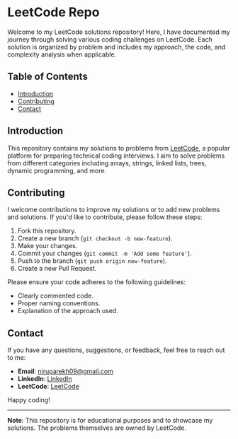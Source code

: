 # LeetCode Repo
Welcome to my LeetCode solutions repository! Here, I have documented my journey through solving various coding challenges on LeetCode. Each solution is organized by problem and includes my approach, the code, and complexity analysis when applicable.

## Table of Contents

- [Introduction](#introduction)
- [Contributing](#contributing)
- [Contact](#contact)

## Introduction

This repository contains my solutions to problems from [LeetCode](https://leetcode.com/), a popular platform for preparing technical coding interviews. I aim to solve problems from different categories including arrays, strings, linked lists, trees, dynamic programming, and more.

## Contributing

I welcome contributions to improve my solutions or to add new problems and solutions. If you'd like to contribute, please follow these steps:

1. Fork this repository.
2. Create a new branch (`git checkout -b new-feature`).
3. Make your changes.
4. Commit your changes (`git commit -m 'Add some feature'`).
5. Push to the branch (`git push origin new-feature`).
6. Create a new Pull Request.

Please ensure your code adheres to the following guidelines:
- Clearly commented code.
- Proper naming conventions.
- Explanation of the approach used.

## Contact

If you have any questions, suggestions, or feedback, feel free to reach out to me:

- **Email**: [niruparekh09@gmail.com](mailto:niruparekh09@gmail.com)
- **LinkedIn**: [LinkedIn](https://www.linkedin.com/in/nirav-parekh-2b3310197/)
- **LeetCode**: [LeetCode](https://leetcode.com/u/niruparekh09/)

Happy coding!

---

**Note**: This repository is for educational purposes and to showcase my solutions. The problems themselves are owned by LeetCode.

